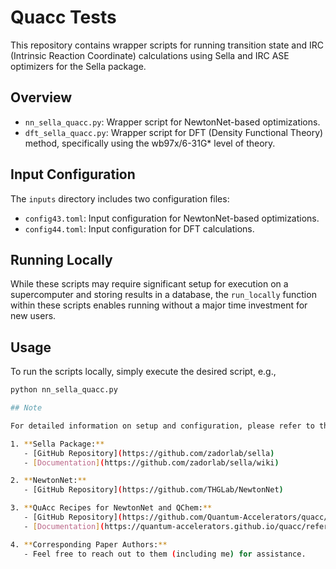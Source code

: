 # Quacc Tests

This repository contains wrapper scripts for running transition state and IRC (Intrinsic Reaction Coordinate) calculations using Sella and IRC ASE optimizers for the Sella package.

## Overview

- `nn_sella_quacc.py`: Wrapper script for NewtonNet-based optimizations.
- `dft_sella_quacc.py`: Wrapper script for DFT (Density Functional Theory) method, specifically using the wb97x/6-31G* level of theory.

## Input Configuration

The `inputs` directory includes two configuration files:
- `config43.toml`: Input configuration for NewtonNet-based optimizations.
- `config44.toml`: Input configuration for DFT calculations.

## Running Locally

While these scripts may require significant setup for execution on a supercomputer and storing results in a database, the `run_locally` function within these scripts enables running without a major time investment for new users.

## Usage

To run the scripts locally, simply execute the desired script, e.g.,

```bash
python nn_sella_quacc.py

## Note

For detailed information on setup and configuration, please refer to the following:

1. **Sella Package:**
   - [GitHub Repository](https://github.com/zadorlab/sella)
   - [Documentation](https://github.com/zadorlab/sella/wiki)

2. **NewtonNet:**
   - [GitHub Repository](https://github.com/THGLab/NewtonNet)

3. **QuAcc Recipes for NewtonNet and QChem:**
   - [GitHub Repository](https://github.com/Quantum-Accelerators/quacc/blob/main/src/quacc/recipes/newtonnet/ts.py)
   - [Documentation](https://quantum-accelerators.github.io/quacc/reference/quacc/recipes/newtonnet/ts.html)

4. **Corresponding Paper Authors:**
   - Feel free to reach out to them (including me) for assistance.
